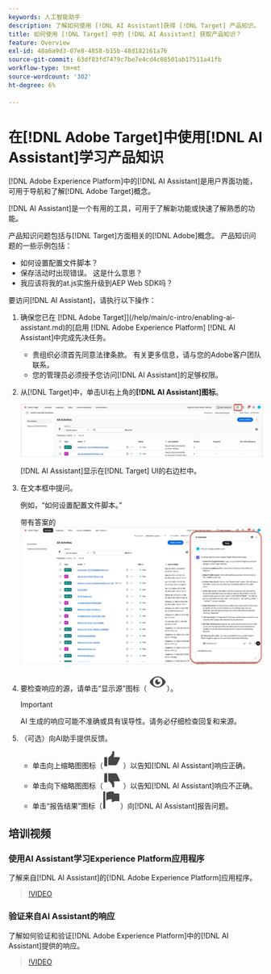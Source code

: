 ```yaml
---
keywords: 人工智能助手
description: 了解如何使用 [!DNL AI Assistant]获得 [!DNL Target] 产品知识。
title: 如何使用 [!DNL Target] 中的 [!DNL AI Assistant] 获取产品知识？
feature: Overview
exl-id: 48a6a9d3-07e8-4858-b15b-48d182161a76
source-git-commit: 63df83fd7479c7be7e4cd4c08501ab17511a41fb
workflow-type: tm+mt
source-wordcount: '302'
ht-degree: 6%

---
```


# 在[!DNL Adobe Target]中使用[!DNL AI Assistant]学习产品知识

[!DNL Adobe Experience Platform]中的[!DNL AI Assistant]是用户界面功能，可用于导航和了解[!DNL Adobe Target]概念。

[!DNL AI Assistant]是一个有用的工具，可用于了解新功能或快速了解熟悉的功能。

产品知识问题包括与[!DNL Target]方面相关的[!DNL Adobe]概念。 产品知识问题的一些示例包括：

* 如何设置配置文件脚本？
* 保存活动时出现错误。 这是什么意思？
* 我应该将我的at.js实施升级到AEP Web SDK吗？

要访问[!DNL AI Assistant]，请执行以下操作：

1. 确保您已在 [!DNL Adobe Target]](/help/main/c-intro/enabling-ai-assistant.md)的[启用 [!DNL Adobe Experience Platform] [!DNL AI Assistant]中完成先决任务。

   * 贵组织必须首先同意法律条款。 有关更多信息，请与您的Adobe客户团队联系。
   * 您的管理员必须授予您访问[!DNL AI Assistant]的足够权限。

1. 从[!DNL Target]中，单击UI右上角的&#x200B;**[!DNL AI Assistant]图标**。

   ![AI助手图标](/help/main/c-intro/assets/ai-assistant-icon.png)

   [!DNL AI Assistant]显示在[!DNL Target] UI的右边栏中。

1. 在文本框中提问。

   例如，“如何设置配置文件脚本。”

   带有答案的![AI助手](/help/main/c-intro/assets/ai-assistant-answer.png)

1. 要检查响应的源，请单击“显示源”图标（ ![显示源图标](/help/main/assets/icons/Visibility.svg)）。

   >[!IMPORTANT]
   >
   >AI 生成的响应可能不准确或具有误导性。请务必仔细检查回复和来源。

1. （可选）向AI助手提供反馈。

   * 单击向上缩略图图标（![向上缩略图图标](/help/main/assets/icons/ThumbUp.svg) ）以告知[!DNL AI Assistant]响应正确。
   * 单击向下缩略图图标（![向下缩略图图标](/help/main/assets/icons/ThumbDown.svg) ）以告知[!DNL AI Assistant]响应不正确。
   * 单击“报告结果”图标（![报告结果图标](/help/main/assets/icons/Flag.svg)）向[!DNL AI Assistant]报告问题。

## 培训视频

### 使用AI Assistant学习Experience Platform应用程序

了解来自[!DNL AI Assistant]的[!DNL Adobe Experience Platform]应用程序。

>[!VIDEO](https://video.tv.adobe.com/v/3441024/?learn=on&#x26;enablevpops)

### 验证来自AI Assistant的响应

了解如何验证和验证[!DNL Adobe Experience Platform]中的[!DNL AI Assistant]提供的响应。

>[!VIDEO](https://video.tv.adobe.com/v/3441738/?learn=on&#x26;enablevpops)
